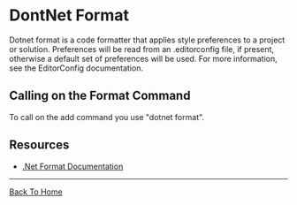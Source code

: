 # DontNet Format

Dotnet format is a code formatter that applies style preferences to a project or solution. Preferences will be read from an .editorconfig file, if present, otherwise a default set of preferences will be used. For more information, see the EditorConfig documentation.

## Calling on the Format Command

To call on the add command you use "dotnet format".

## Resources

- [.Net Format Documentation](https://docs.microsoft.com/en-us/dotnet/core/tools/dotnet-format)

---

[Back To Home](../readme.md)